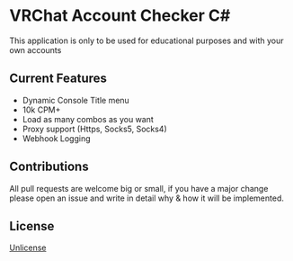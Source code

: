 # VRChat Account Checker C# 

This application is only to be used for educational purposes and with your own accounts

## Current Features
  - Dynamic Console Title menu
  - 10k CPM+ 
  - Load as many combos as you want
  - Proxy support (Https, Socks5, Socks4)
  - Webhook Logging

## Contributions
All pull requests are welcome big or small, if you have a major change please open an issue and write in detail why & how it will be implemented.

## License
[Unlicense](https://choosealicense.com/licenses/unlicense/)
